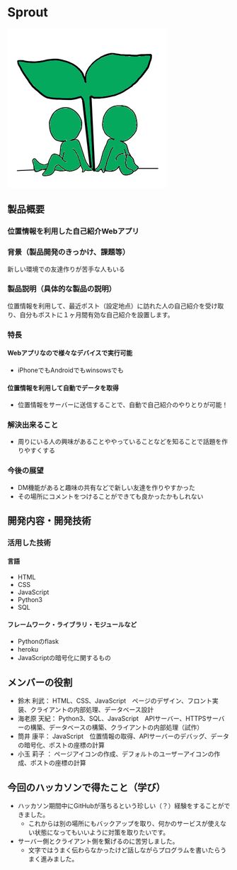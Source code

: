 # Sprout
![ロゴ](Sprout.png)

## 製品概要
### 位置情報を利用した自己紹介Webアプリ

### 背景（製品開発のきっかけ、課題等）
新しい環境での友達作りが苦手な人もいる

### 製品説明（具体的な製品の説明）
位置情報を利用して、最近ポスト（設定地点）に訪れた人の自己紹介を受け取り、自分もポストに１ヶ月間有効な自己紹介を設置します。

### 特長

#### Webアプリなので様々なデバイスで実行可能 
- iPhoneでもAndroidでもwinsowsでも

#### 位置情報を利用して自動でデータを取得
- 位置情報をサーバーに送信することで、自動で自己紹介のやりとりが可能！

### 解決出来ること
- 周りにいる人の興味があることややっていることなどを知ることで話題を作りやすくする

### 今後の展望
- DM機能があると趣味の共有などで新しい友達を作りやすかった
- その場所にコメントをつけることができても良かったかもしれない

## 開発内容・開発技術
### 活用した技術
#### 言語
- HTML
- CSS
- JavaScript
- Python3
- SQL

#### フレームワーク・ライブラリ・モジュールなど
- Pythonのflask
- heroku
- JavaScriptの暗号化に関するもの

## メンバーの役割
- 鈴木 利武： HTML、CSS、JavaScript　ページのデザイン、フロント実装、クライアントの内部処理、データベース設計
- 海老原 天紀： Python3、SQL、JavaScript　APIサーバー、HTTPSサーバーの構築、データベースの構築、クライアントの内部処理（試作）
- 筒井 康平： JavaScript　位置情報の取得、APIサーバーのデバッグ、データの暗号化、ポストの座標の計算
- 小玉 莉子 ： ページアイコンの作成、デフォルトのユーザーアイコンの作成、ポストの座標の計算

## 今回のハッカソンで得たこと（学び）
- ハッカソン期間中にGitHubが落ちるという珍しい（？）経験をすることができました。
  - これからは別の場所にもバックアップを取り、何かのサービスが使えない状態になってもいいように対策を取りたいです。
- サーバー側とクライアント側を繋げるのに苦労しました。
  - 文字ではうまく伝わらなかったけど話しながらプログラムを書いたらうまく進みました。

